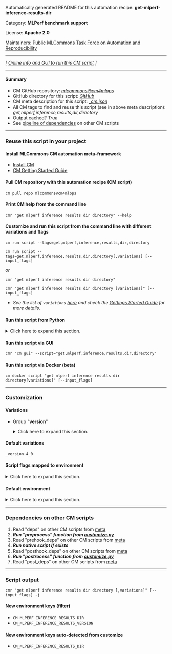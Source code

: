 Automatically generated README for this automation recipe: **get-mlperf-inference-results-dir**

Category: **MLPerf benchmark support**

License: **Apache 2.0**

Maintainers: [Public MLCommons Task Force on Automation and Reproducibility](https://github.com/mlcommons/ck/blob/master/docs/taskforce.md)

---
*[ [Online info and GUI to run this CM script](https://access.cknowledge.org/playground/?action=scripts&name=get-mlperf-inference-results-dir,84f3c5aad5e1444b) ]*

---
#### Summary

* CM GitHub repository: *[mlcommons@cm4mlops](https://github.com/mlcommons/cm4mlops/tree/dev)*
* GitHub directory for this script: *[GitHub](https://github.com/mlcommons/cm4mlops/tree/dev/script/get-mlperf-inference-results-dir)*
* CM meta description for this script: *[_cm.json](_cm.json)*
* All CM tags to find and reuse this script (see in above meta description): *get,mlperf,inference,results,dir,directory*
* Output cached? *True*
* See [pipeline of dependencies](#dependencies-on-other-cm-scripts) on other CM scripts


---
### Reuse this script in your project

#### Install MLCommons CM automation meta-framework

* [Install CM](https://access.cknowledge.org/playground/?action=install)
* [CM Getting Started Guide](https://github.com/mlcommons/ck/blob/master/docs/getting-started.md)

#### Pull CM repository with this automation recipe (CM script)

```cm pull repo mlcommons@cm4mlops```

#### Print CM help from the command line

````cmr "get mlperf inference results dir directory" --help````

#### Customize and run this script from the command line with different variations and flags

`cm run script --tags=get,mlperf,inference,results,dir,directory`

`cm run script --tags=get,mlperf,inference,results,dir,directory[,variations] [--input_flags]`

*or*

`cmr "get mlperf inference results dir directory"`

`cmr "get mlperf inference results dir directory [variations]" [--input_flags]`


* *See the list of `variations` [here](#variations) and check the [Gettings Started Guide](https://github.com/mlcommons/ck/blob/dev/docs/getting-started.md) for more details.*

#### Run this script from Python

<details>
<summary>Click here to expand this section.</summary>

```python

import cmind

r = cmind.access({'action':'run'
                  'automation':'script',
                  'tags':'get,mlperf,inference,results,dir,directory'
                  'out':'con',
                  ...
                  (other input keys for this script)
                  ...
                 })

if r['return']>0:
    print (r['error'])

```

</details>


#### Run this script via GUI

```cmr "cm gui" --script="get,mlperf,inference,results,dir,directory"```

#### Run this script via Docker (beta)

`cm docker script "get mlperf inference results dir directory[variations]" [--input_flags]`

___
### Customization


#### Variations

  * Group "**version**"
    <details>
    <summary>Click here to expand this section.</summary>

    * `_version.#`
      - Environment variables:
        - *CM_MLPERF_INFERENCE_RESULTS_VERSION*: `#`
      - Workflow:
    * **`_version.4_0`** (default)
      - Environment variables:
        - *CM_MLPERF_INFERENCE_RESULTS_VERSION*: `4_0`
      - Workflow:

    </details>


#### Default variations

`_version.4_0`

#### Script flags mapped to environment
<details>
<summary>Click here to expand this section.</summary>

* `--results_dir=value`  &rarr;  `CM_MLPERF_INFERENCE_RESULTS_DIR=value`

**Above CLI flags can be used in the Python CM API as follows:**

```python
r=cm.access({... , "results_dir":...}
```

</details>

#### Default environment

<details>
<summary>Click here to expand this section.</summary>

These keys can be updated via `--env.KEY=VALUE` or `env` dictionary in `@input.json` or using script flags.


</details>

___
### Dependencies on other CM scripts


  1. Read "deps" on other CM scripts from [meta](https://github.com/mlcommons/cm4mlops/tree/dev/script/get-mlperf-inference-results-dir/_cm.json)
  1. ***Run "preprocess" function from [customize.py](https://github.com/mlcommons/cm4mlops/tree/dev/script/get-mlperf-inference-results-dir/customize.py)***
  1. Read "prehook_deps" on other CM scripts from [meta](https://github.com/mlcommons/cm4mlops/tree/dev/script/get-mlperf-inference-results-dir/_cm.json)
  1. ***Run native script if exists***
  1. Read "posthook_deps" on other CM scripts from [meta](https://github.com/mlcommons/cm4mlops/tree/dev/script/get-mlperf-inference-results-dir/_cm.json)
  1. ***Run "postrocess" function from [customize.py](https://github.com/mlcommons/cm4mlops/tree/dev/script/get-mlperf-inference-results-dir/customize.py)***
  1. Read "post_deps" on other CM scripts from [meta](https://github.com/mlcommons/cm4mlops/tree/dev/script/get-mlperf-inference-results-dir/_cm.json)

___
### Script output
`cmr "get mlperf inference results dir directory [,variations]" [--input_flags] -j`
#### New environment keys (filter)

* `CM_MLPERF_INFERENCE_RESULTS_DIR`
* `CM_MLPERF_INFERENCE_RESULTS_VERSION`
#### New environment keys auto-detected from customize

* `CM_MLPERF_INFERENCE_RESULTS_DIR`